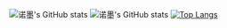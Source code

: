 ![诺墨's GitHub stats](https://github-readme-stats.vercel.app/api?username=normal-coder&include_all_commits=true)
![诺墨's GitHub stats](https://github-readme-stats.vercel.app/api?username=normal-coder&count_private=true)
[![Top Langs](https://github-readme-stats.vercel.app/api/top-langs/?username=normal-coder&hide=PHP,Smarty,HTML,CSS,Makefile&layout=compact)](https://github.com/normal-coder)
